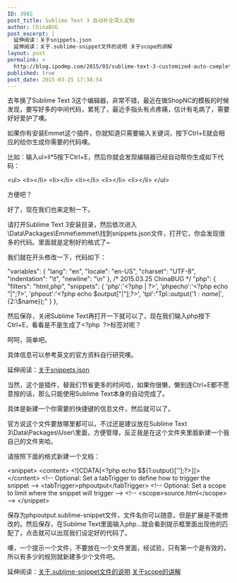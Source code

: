 ```yaml
---
ID: 3982
post_title: Sublime Text 3 自动补全深入定制
author: ChinaBUG
post_excerpt: |
  延伸阅读：关于snippets.json
  延伸阅读：关于.sublime-snippet文件的说明 关于scope的讲解
layout: post
permalink: >
  http://blog.ipodmp.com/2015/03/sublime-text-3-customized-auto-completion.html
published: true
post_date: 2015-03-25 17:38:54
---
```

去年换了Sublime Text 3这个编辑器，非常不错，最近在做ShopNC的模板的时候发现，要写好多的中间代码，累死了，最近手指头有点疼痛，估计有毛病了，需要好好爱护了噢。

如果你有安装Emmet这个插件，你就知道只需要输入关键词，按下Ctrl+E就会相应的给你生成你需要的代码噢。

比如：输入ul&gt;li*5按下Ctrl+E，然后你就会发现编辑器已经自动帮你生成如下代码：

&lt;ul&gt;
&lt;li&gt;&lt;/li&gt;
&lt;li&gt;&lt;/li&gt;
&lt;li&gt;&lt;/li&gt;
&lt;li&gt;&lt;/li&gt;
&lt;li&gt;&lt;/li&gt;
&lt;/ul&gt;

方便吧？

好了，现在我们也来定制一下。

请打开Sublime Text 3安装目录，然后依次进入\Data\Packages\Emmet\emmet\找到snippets.json文件，打开它，你会发现很多的代码。里面就是定制好的格式了~

我们就在开头修改一下，代码如下：

"variables": {
"lang": "en",
"locale": "en-US",
"charset": "UTF-8",
"indentation": "\t",
"newline": "\n"
},
/* 2015.03.25 ChinaBUG */
"php": {
"filters": "html,php",
"snippets": {
'php':'&lt;?php | ?&gt;',
'phpecho':'&lt;?php echo "|";?&gt;',
'phpout':'&lt;?php echo \$output["|"];?&gt;',
'tpl':"Tpl::output('${1:name}|',${2:\\$name});"
}
},

然后保存，关闭Sublime Text再打开一下就可以了，现在我们输入php按下Ctrl+E，看看是不是生成了&lt;?php  ?&gt;标签对呢？

呵呵，简单吧。

具体信息可以参考英文的官方资料自行研究噢。

延伸阅读：<a href="http://docs.emmet.io/customization/snippets/">关于snippets.json</a>

当然，这个是插件，替我们节省更多的时间哈，如果你很懒，懒到连Ctrl+E都不愿意按的话，那么只能使用Sublime Text本身的自动完成了。

具体是新建一个你需要的快捷键的信息文件，然后就可以了。

官方说这个文件要放哪里都可以，不过还是建议放在Sublime Text 3\Data\Packages\User\里面，方便管理，反正我是在这个文件夹里面新建一个我自己的文件夹哈。

请按照下面的格式新建一个文档：

&lt;snippet&gt;
&lt;content&gt;
&lt;![CDATA[&lt;?php echo \$${1:output}[''];?&gt;]]&gt;
&lt;/content&gt;
&lt;!-- Optional: Set a tabTrigger to define how to trigger the snippet --&gt;
&lt;tabTrigger&gt;phpoutput&lt;/tabTrigger&gt;
&lt;!-- Optional: Set a scope to limit where the snippet will trigger --&gt;
&lt;!-- &lt;scope&gt;source.html&lt;/scope&gt; --&gt;
&lt;/snippet&gt;

保存为phpoutput.sublime-snippet文件，文件名你可以随意，但是扩展是不能修改的。然后保存，在Sublime Text里面输入php...就会看到提示框里面出现他的匹配了，点击就可以出现我们设定好的代码了。

噢，一个提示一个文件，不要放在一个文件里面，经试验，只有第一个是有效的，所以有多少的规则就新建多少个文件吧。

延伸阅读：<a href="http://docs.sublimetext.info/en/latest/extensibility/snippets.html">关于.sublime-snippet文件的说明</a> <a href="http://docs.sublimetext.info/en/latest/extensibility/syntaxdefs.html">关于scope的讲解</a>